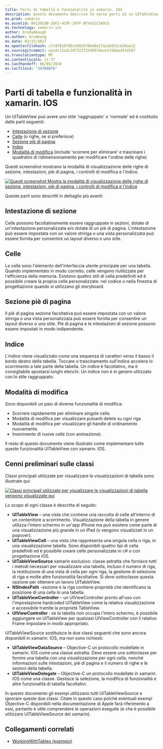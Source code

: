 ```yaml
---
title: Parti di tabella e funzionalità in xamarin. IOS
description: Questo documento descrive le varie parti di un UITableView in iOS. Descrive le intestazioni di sezione, celle, piè di pagina di sezione, l'indice e la modalità di modifica.
ms.prod: xamarin
ms.assetid: B4139C8B-28F2-4C0F-297F-BF5432C5A915
ms.technology: xamarin-ios
author: bradumbaugh
ms.author: brumbaug
ms.date: 03/22/2017
ms.openlocfilehash: c7c9f810798c3d02078b48e17a2ab951cb36aa12
ms.sourcegitcommit: ea1dc12a3c2d7322f234997daacbfdb6ad542507
ms.translationtype: MT
ms.contentlocale: it-IT
ms.lasthandoff: 06/05/2018
ms.locfileid: "34789876"
---
```

# <a name="table-parts-and-functionality-in-xamarinios"></a>Parti di tabella e funzionalità in xamarin. IOS

Un UITableView può avere uno stile 'raggruppato' o 'normale' ed è costituito dalle parti seguenti:

-  [Intestazione di sezione](#Section_Header)
-  [Celle](#Cells) (o righe, se si preferisce)
-  [Sezione piè di pagina](#Section_Footer)
-  [Index](#Index)
-  [Modalità di modifica](#Edit_Features) (include 'scorrere per eliminare' e trascinare i quadratini di ridimensionamento per modificare l'ordine delle righe) 

Questi screenshot mostrano la modalità di visualizzazione delle righe di sezione, intestazioni, piè di pagina, i controlli di modifica e l'indice.

 [![](table-parts-and-functionality-images/image1a.png "Questi screenshot Mostra la modalità di visualizzazione delle righe di sezione, intestazioni, piè di pagina, i controlli di modifica e l'indice")](table-parts-and-functionality-images/image1a.png#lightbox)

Queste parti sono descritti in dettaglio più avanti:

<a name="Section_Header" />

## <a name="section-header"></a>Intestazione di sezione

Celle possono facoltativamente essere raggruppate in sezioni, dotate di un'intestazione personalizzata e/o dotate di un piè di pagina. L'intestazione può essere impostata con un valore stringa o una vista personalizzata può essere fornita per consentire un layout diverso o uno stile.

<a name="Cells" />

## <a name="cells"></a>Celle

Le celle sono l'elemento dell'interfaccia utente principale per una tabella. Quando implementato in modo corretto, celle vengono riutilizzate per l'efficienza della memoria. Esistono quattro stili di cella predefiniti ed è possibile creare la propria celle personalizzate: nel codice o nella finestra di progettazione quando si utilizzano gli storyboard.

<a name="Section_Footer"/>

## <a name="section-footer"></a>Sezione piè di pagina

Il piè di pagina sezione facoltativa può essere impostata con un valore stringa o una vista personalizzata può essere fornita per consentire un layout diverso o uno stile. Piè di pagina e le intestazioni di sezione possono essere impostati in modo indipendente.

<a name="Index" />

## <a name="index"></a>Indice

L'indice viene visualizzato come una sequenza di caratteri verso il basso il bordo destro della tabella.
Toccare o trascinamento sull'indice accelera lo scorrimento a tale parte della tabella. Un indice è facoltativo, ma è consigliabile spostarsi lunghi elenchi. Un indice non è in genere utilizzato con lo stile raggruppato.

<a name="Edit_Features" />

## <a name="editing-mode"></a>Modalità di modifica

Sono disponibili un paio di diverse funzionalità di modifica:

- Scorrere rapidamente per eliminare singole celle.
- Modalità di modifica per visualizzare pulsanti delete su ogni riga 
- Modalità di modifica per visualizzare gli handle di ordinamento nuovamente. 
- Inserimento di nuove celle (con animazione).

Il resto di questo documento viene illustrato come implementare tutte queste funzionalità UITableView con xamarin. IOS.


## <a name="classes-overview"></a>Cenni preliminari sulle classi

Classi principali utilizzate per visualizzare le visualizzazioni di tabella sono illustrate qui:

[![](table-parts-and-functionality-images/classdiagram.png "Classi principali utilizzate per visualizzare le visualizzazioni di tabella vengono visualizzate qui")](table-parts-and-functionality-images/classdiagram.png#lightbox)

Lo scopo di ogni classe è descritta di seguito:

- **UITableView** – una vista che contiene una raccolta di celle all'interno di un contenitore a scorrimento. Visualizzazione della tabella in genere utilizza l'intero schermo in un'app iPhone ma può esistere come parte di una visualizzazione più grande in un iPad (o vengono visualizzati in un popover). 
- **UITableViewCell** – una vista che rappresenta una singola cella o riga, in una visualizzazione tabella. Sono disponibili quattro tipi di cella predefiniti ed è possibile creare celle personalizzate in c# o con progettazione iOS. 
- **UITableViewSource** xamarin esclusivo: classe astratta che fornisce tutti i metodi necessari per visualizzare una tabella, incluso il numero di riga, la restituzione di una vista di cella per ogni riga, la gestione di selezione di riga e molte altre funzionalità facoltative. Si *deve* sottoclasse questa opzione per ottenere un lavoro UITableView. 
- **NSIndexPath** -sezione e la riga contiene proprietà che identificano la posizione di una cella in una tabella. 
- **UITableViewController** – un UIViewController pronto all'uso con l'impostazione hardcoded UITableView come la relativa visualizzazione e accessibile tramite la proprietà TableView. 
- **UIViewController** : se la tabella non occupa l'intero schermo, è possibile aggiungere un UITableView per qualsiasi UIViewController con il relativo Frame impostare in modo appropriato. 

UITableViewSource sostituisce le due classi seguenti che sono ancora disponibili in xamarin. IOS, ma non sono richiesti:

- **UITableViewDataSource** – Objective-C un protocollo modellate in xamarin. IOS come una classe astratta. Deve essere una sottoclasse per fornire una tabella con una visualizzazione per ogni cella, nonché informazioni sulle intestazioni, piè di pagina e il numero di righe e le sezioni della tabella. 
- **UITableViewDelegate** – Objective-C un protocollo modellate in xamarin. IOS come una classe. Gestisce la selezione, la modifica di funzionalità e altre funzionalità di tabella facoltativi. 

In questo documento gli esempi utilizzano tutti UITableViewSource e ignorare queste due classi. Citate in questo caso poiché eventuali esempi Objective-C disponibili nella documentazione di Apple farà riferimento a essi, pertanto è utile comprendere le operazioni eseguite (e che è possibile utilizzare UITableViewSource del xamarin).

## <a name="related-links"></a>Collegamenti correlati

- [WorkingWithTables (esempio)](https://developer.xamarin.com/samples/monotouch/WorkingWithTables)
